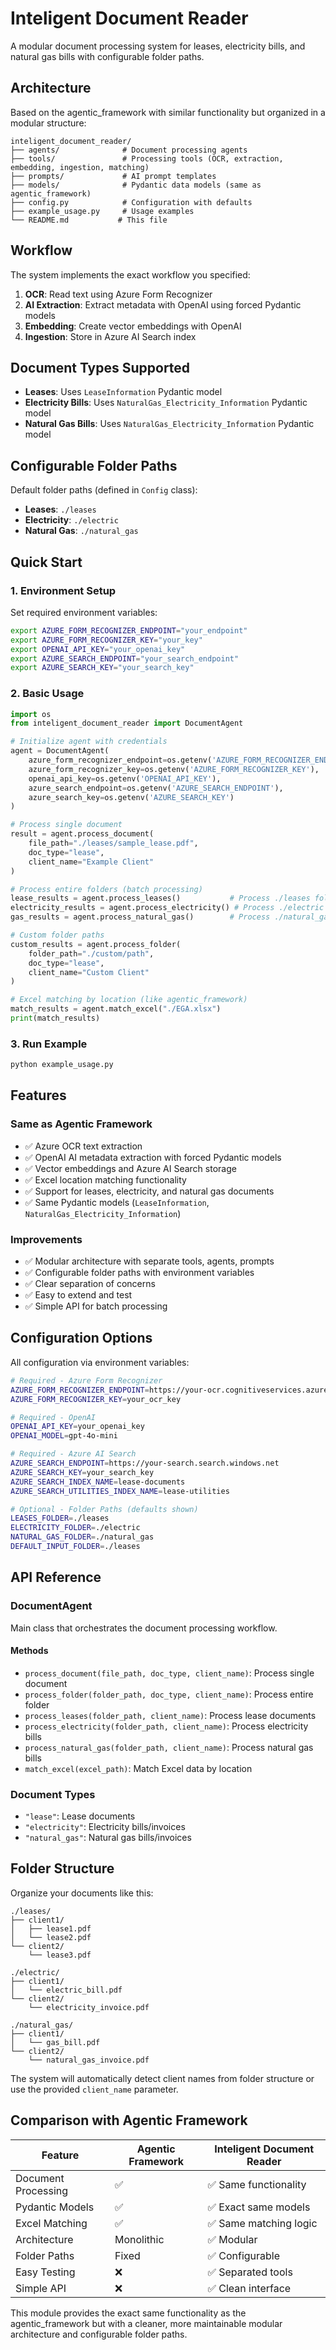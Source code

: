 # Inteligent Document Reader

A modular document processing system for leases, electricity bills, and natural gas bills with configurable folder paths.

## Architecture

Based on the agentic_framework with similar functionality but organized in a modular structure:

```
inteligent_document_reader/
├── agents/              # Document processing agents
├── tools/               # Processing tools (OCR, extraction, embedding, ingestion, matching)
├── prompts/             # AI prompt templates
├── models/              # Pydantic data models (same as agentic_framework)
├── config.py            # Configuration with defaults
├── example_usage.py     # Usage examples
└── README.md           # This file
```

## Workflow

The system implements the exact workflow you specified:

1. **OCR**: Read text using Azure Form Recognizer
2. **AI Extraction**: Extract metadata with OpenAI using forced Pydantic models
3. **Embedding**: Create vector embeddings with OpenAI
4. **Ingestion**: Store in Azure AI Search index

## Document Types Supported

- **Leases**: Uses `LeaseInformation` Pydantic model
- **Electricity Bills**: Uses `NaturalGas_Electricity_Information` Pydantic model  
- **Natural Gas Bills**: Uses `NaturalGas_Electricity_Information` Pydantic model

## Configurable Folder Paths

Default folder paths (defined in `Config` class):

- **Leases**: `./leases`
- **Electricity**: `./electric` 
- **Natural Gas**: `./natural_gas`

## Quick Start

### 1. Environment Setup

Set required environment variables:

```bash
export AZURE_FORM_RECOGNIZER_ENDPOINT="your_endpoint"
export AZURE_FORM_RECOGNIZER_KEY="your_key"
export OPENAI_API_KEY="your_openai_key"
export AZURE_SEARCH_ENDPOINT="your_search_endpoint"
export AZURE_SEARCH_KEY="your_search_key"
```

### 2. Basic Usage

```python
import os
from inteligent_document_reader import DocumentAgent

# Initialize agent with credentials
agent = DocumentAgent(
    azure_form_recognizer_endpoint=os.getenv('AZURE_FORM_RECOGNIZER_ENDPOINT'),
    azure_form_recognizer_key=os.getenv('AZURE_FORM_RECOGNIZER_KEY'),
    openai_api_key=os.getenv('OPENAI_API_KEY'),
    azure_search_endpoint=os.getenv('AZURE_SEARCH_ENDPOINT'),
    azure_search_key=os.getenv('AZURE_SEARCH_KEY')
)

# Process single document
result = agent.process_document(
    file_path="./leases/sample_lease.pdf",
    doc_type="lease",
    client_name="Example Client"
)

# Process entire folders (batch processing)
lease_results = agent.process_leases()           # Process ./leases folder
electricity_results = agent.process_electricity() # Process ./electric folder  
gas_results = agent.process_natural_gas()        # Process ./natural_gas folder

# Custom folder paths
custom_results = agent.process_folder(
    folder_path="./custom/path",
    doc_type="lease",
    client_name="Custom Client"
)

# Excel matching by location (like agentic_framework)
match_results = agent.match_excel("./EGA.xlsx")
print(match_results)
```

### 3. Run Example

```bash
python example_usage.py
```

## Features

### Same as Agentic Framework
- ✅ Azure OCR text extraction
- ✅ OpenAI AI metadata extraction with forced Pydantic models
- ✅ Vector embeddings and Azure AI Search storage
- ✅ Excel location matching functionality
- ✅ Support for leases, electricity, and natural gas documents
- ✅ Same Pydantic models (`LeaseInformation`, `NaturalGas_Electricity_Information`)

### Improvements
- ✅ Modular architecture with separate tools, agents, prompts
- ✅ Configurable folder paths with environment variables
- ✅ Clear separation of concerns
- ✅ Easy to extend and test
- ✅ Simple API for batch processing

## Configuration Options

All configuration via environment variables:

```bash
# Required - Azure Form Recognizer
AZURE_FORM_RECOGNIZER_ENDPOINT=https://your-ocr.cognitiveservices.azure.com/
AZURE_FORM_RECOGNIZER_KEY=your_ocr_key

# Required - OpenAI  
OPENAI_API_KEY=your_openai_key
OPENAI_MODEL=gpt-4o-mini

# Required - Azure AI Search
AZURE_SEARCH_ENDPOINT=https://your-search.search.windows.net
AZURE_SEARCH_KEY=your_search_key
AZURE_SEARCH_INDEX_NAME=lease-documents
AZURE_SEARCH_UTILITIES_INDEX_NAME=lease-utilities

# Optional - Folder Paths (defaults shown)
LEASES_FOLDER=./leases
ELECTRICITY_FOLDER=./electric  
NATURAL_GAS_FOLDER=./natural_gas
DEFAULT_INPUT_FOLDER=./leases
```

## API Reference

### DocumentAgent

Main class that orchestrates the document processing workflow.

#### Methods

- `process_document(file_path, doc_type, client_name)`: Process single document
- `process_folder(folder_path, doc_type, client_name)`: Process entire folder
- `process_leases(folder_path, client_name)`: Process lease documents
- `process_electricity(folder_path, client_name)`: Process electricity bills
- `process_natural_gas(folder_path, client_name)`: Process natural gas bills
- `match_excel(excel_path)`: Match Excel data by location

### Document Types

- `"lease"`: Lease documents
- `"electricity"`: Electricity bills/invoices
- `"natural_gas"`: Natural gas bills/invoices

## Folder Structure

Organize your documents like this:

```
./leases/
├── client1/
│   ├── lease1.pdf
│   └── lease2.pdf
└── client2/
    └── lease3.pdf

./electric/
├── client1/
│   └── electric_bill.pdf
└── client2/
    └── electricity_invoice.pdf

./natural_gas/
├── client1/
│   └── gas_bill.pdf
└── client2/
    └── natural_gas_invoice.pdf
```

The system will automatically detect client names from folder structure or use the provided `client_name` parameter.

## Comparison with Agentic Framework

| Feature | Agentic Framework | Inteligent Document Reader |
|---------|------------------|---------------------------|
| Document Processing | ✅ | ✅ Same functionality |
| Pydantic Models | ✅ | ✅ Exact same models |
| Excel Matching | ✅ | ✅ Same matching logic |
| Architecture | Monolithic | ✅ Modular |
| Folder Paths | Fixed | ✅ Configurable |
| Easy Testing | ❌ | ✅ Separated tools |
| Simple API | ❌ | ✅ Clean interface |

This module provides the exact same functionality as the agentic_framework but with a cleaner, more maintainable modular architecture and configurable folder paths.